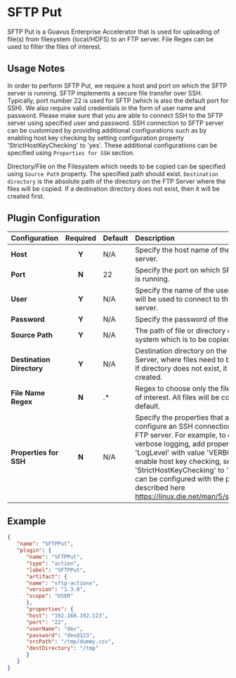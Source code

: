 SFTP Put
========

SFTP Put is a Guavus Enterprise Accelerator that is used for uploading of file(s) from filesystem (local/HDFS) to an FTP server. File Regex can be used to filter the files of interest.


Usage Notes
-----------
In order to perform SFTP Put, we require a host and port on which the SFTP server is running. SFTP implements a secure file
transfer over SSH. Typically, port number 22 is used for SFTP (which is also the default port for SSH). We also require valid
credentials in the form of user name and password. Please make sure that you are able to connect SSH to the SFTP server using
specified user and password. SSH connection to SFTP server can be customized by providing additional configurations
such as by enabling host key checking by setting configuration property 'StrictHostKeyChecking' to 'yes'. These additional
configurations can be specified using `Properties for SSH` section.

Directory/File on the Filesystem which needs to be copied can be specified using `Source Path` property. The specified path should exist. `Destination directory` is the absolute path of the directory on the FTP Server where the files will be copied. If a destination directory does not exist, then it will be created first.

Plugin Configuration
--------------------

| Configuration | Required | Default | Description |
| :------------ | :------: | :----- | :---------- |
| **Host** | **Y** | N/A | Specify the host name of the SFTP server.|
| **Port** | **N** | 22 | Specify the port on which SFTP server is running.|
| **User** | **Y** | N/A | Specify the name of the user which will be used to connect to the SFTP server.|
| **Password** | **Y** | N/A | Specify the password of the user.|
| **Source Path** | **Y** | N/A | The path of file or directory on the file system which is to be copied.|
| **Destination Directory** | **Y** | N/A | Destination directory on the FTP Server, where files need to be copied. If directory does not exist, it will lbe created.|
| **File Name Regex** | **N** | .* | Regex to choose only the files that are of interest. All files will be copied by default.|
| **Properties for SSH** | **N** | N/A | Specify the properties that are used to configure an SSH connection to the FTP server. For example, to enable verbose logging, add property 'LogLevel' with value 'VERBOSE'. To enable host key checking, set 'StrictHostKeyChecking' to 'yes'. SSH can be configured with the properties described here https://linux.die.net/man/5/ssh_config. |


Example
--------
```json
{
   "name": "SFTPPut",
   "plugin": {
      "name": "SFTPPut",
      "type": "action",
      "label": "SFTPPut",
      "artifact": {
      "name": "sftp-actions",
      "version": "1.3.0",
      "scope": "USER"
      },
      "properties": {
      "host": "192.168.192.123",
      "port": "22",
      "userName": "dev",
      "password": "dev@123",
      "srcPath": "/tmp/dummy.csv",
      "destDirectory": "/tmp"
      }
   }
}
```